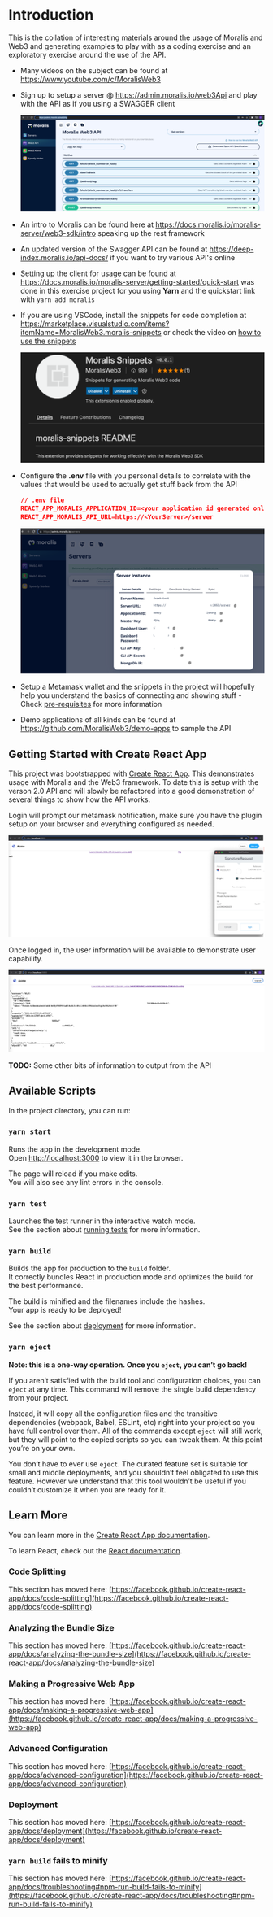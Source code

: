 # Introduction

This is the collation of interesting materials around the usage of Moralis and Web3 and generating examples to play with as a coding exercise and an exploratory exercise around the use of the API.

- Many videos on the subject can be found at https://www.youtube.com/c/MoralisWeb3

- Sign up to setup a server @ https://admin.moralis.io/web3Api and play with the API as if you using a SWAGGER client

  ![image-20211011194848764](./web3-api-admin.png)

- An intro to Moralis can be found here at https://docs.moralis.io/moralis-server/web3-sdk/intro speaking up the rest framework

- An updated version of the Swagger API can be found at https://deep-index.moralis.io/api-docs/ if you want to try various API's online

- Setting up the client for usage can be found at https://docs.moralis.io/moralis-server/getting-started/quick-start was done in this exercise project for you using **Yarn** and the quickstart link with `yarn add moralis`

- If you are using VSCode, install the snippets for code completion at https://marketplace.visualstudio.com/items?itemName=MoralisWeb3.moralis-snippets or check the video on [how to use the snippets](https://youtu.be/X82YBwLf1Vk)

  ![image-20211011195759911](./moralis-snippets.png)

- Configure the **.env** file with you personal details to correlate with the values that would be used to actually get stuff back from the API

  ```json
  // .env file
  REACT_APP_MORALIS_APPLICATION_ID=<your application id generated online>
  REACT_APP_MORALIS_API_URL=https://<YourServer>/server
  ```

  ![image-20211012004244201](./server-instance.png)

- Setup a Metamask wallet and the snippets in the project will hopefully help you understand the basics of connecting and showing stuff - Check [pre-requisites](https://docs.moralis.io/moralis-server/getting-started/pre-requisites) for more information

- Demo applications of all kinds can be found at https://github.com/MoralisWeb3/demo-apps to sample the API

## Getting Started with Create React App

This project was bootstrapped with [Create React App](https://github.com/facebook/create-react-app). This demonstrates usage with Moralis and the Web3 framework. To date this is setup with the verson 2.0 API and will slowly be refactored into a good demonstration of several things to show how the API works.

Login will prompt our metamask notification, make sure you have the plugin setup on your browser and everything configured as needed.

![image-20211012083930539](./login-with-metamask.png)

Once logged in, the user information will be available to demonstrate user capability.

![image-20211012084655648](./loged-in-user.png)

**TODO:** Some other bits of information to output from the API

## Available Scripts

In the project directory, you can run:

### `yarn start`

Runs the app in the development mode.\
Open [http://localhost:3000](http://localhost:3000) to view it in the browser.

The page will reload if you make edits.\
You will also see any lint errors in the console.

### `yarn test`

Launches the test runner in the interactive watch mode.\
See the section about [running tests](https://facebook.github.io/create-react-app/docs/running-tests) for more information.

### `yarn build`

Builds the app for production to the `build` folder.\
It correctly bundles React in production mode and optimizes the build for the best performance.

The build is minified and the filenames include the hashes.\
Your app is ready to be deployed!

See the section about [deployment](https://facebook.github.io/create-react-app/docs/deployment) for more information.

### `yarn eject`

**Note: this is a one-way operation. Once you `eject`, you can’t go back!**

If you aren’t satisfied with the build tool and configuration choices, you can `eject` at any time. This command will remove the single build dependency from your project.

Instead, it will copy all the configuration files and the transitive dependencies (webpack, Babel, ESLint, etc) right into your project so you have full control over them. All of the commands except `eject` will still work, but they will point to the copied scripts so you can tweak them. At this point you’re on your own.

You don’t have to ever use `eject`. The curated feature set is suitable for small and middle deployments, and you shouldn’t feel obligated to use this feature. However we understand that this tool wouldn’t be useful if you couldn’t customize it when you are ready for it.

## Learn More

You can learn more in the [Create React App documentation](https://facebook.github.io/create-react-app/docs/getting-started).

To learn React, check out the [React documentation](https://reactjs.org/).

### Code Splitting

This section has moved here: [https://facebook.github.io/create-react-app/docs/code-splitting](https://facebook.github.io/create-react-app/docs/code-splitting)

### Analyzing the Bundle Size

This section has moved here: [https://facebook.github.io/create-react-app/docs/analyzing-the-bundle-size](https://facebook.github.io/create-react-app/docs/analyzing-the-bundle-size)

### Making a Progressive Web App

This section has moved here: [https://facebook.github.io/create-react-app/docs/making-a-progressive-web-app](https://facebook.github.io/create-react-app/docs/making-a-progressive-web-app)

### Advanced Configuration

This section has moved here: [https://facebook.github.io/create-react-app/docs/advanced-configuration](https://facebook.github.io/create-react-app/docs/advanced-configuration)

### Deployment

This section has moved here: [https://facebook.github.io/create-react-app/docs/deployment](https://facebook.github.io/create-react-app/docs/deployment)

### `yarn build` fails to minify

This section has moved here: [https://facebook.github.io/create-react-app/docs/troubleshooting#npm-run-build-fails-to-minify](https://facebook.github.io/create-react-app/docs/troubleshooting#npm-run-build-fails-to-minify)
